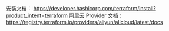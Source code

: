 
安装文档： https://developer.hashicorp.com/terraform/install?product_intent=terraform
阿里云 Provider 文档： https://registry.terraform.io/providers/aliyun/alicloud/latest/docs

```bash

```